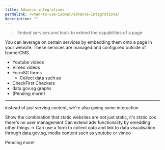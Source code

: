 ```yaml
---
title: Advance integrations
permalink: /when-to-use-isomer/advance-integrations/
description: ""
---
```

> Embed services and tools to extend the capabilities of a page 

You can leverage on certain services by embedding them onto a page in your website. These services are managed and configured outside of IsomerCMS. 

- Youtube videos
- Vimeo videos
- FormSG forms
	- Collect data such as 
- CheckFirst Checkers
- data.gov.sg graphs
- (Pending more!)

---
instead of just serving content, we're also giving some interaction

 

Show the combination that static websites are not just static, it's static cos there's no user management
Can extend adv functionality by emedding other things -&gt; Can use a form to collect data and link to data visualisation through data.gov.sg, media content such as youtube or vimeo


Pending more!